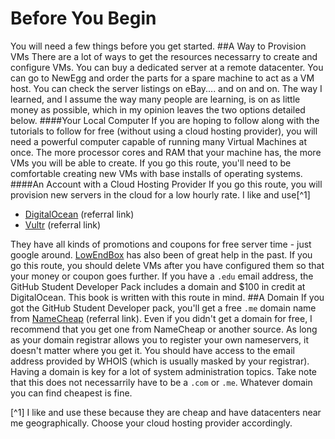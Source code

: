 # Before You Begin
You will need a few things before you get started.
##A Way to Provision VMs
There are a lot of ways to get the resources necessarry to create and configure VMs. You can buy a dedicated server at a remote datacenter. You can go to NewEgg and order the parts for a spare machine to act as a VM host. You can check the server listings on eBay.... and on and on. The way I learned, and I assume the way many people are learning, is on as little money as possible, which in my opinion leaves the two options detailed below.
####Your Local Computer
If you are hoping to follow along with the tutorials to follow for free (without using a cloud hosting provider), you will need a powerful computer capable of running many Virtual Machines at once. The more processor cores and RAM that your machine has, the more VMs you will be able to create. If you go this route, you'll need to be comfortable creating new VMs with base installs of operating systems.
####An Account with a Cloud Hosting Provider
If you go this route, you will provision new servers in the cloud for a low hourly rate. I like and use[^1]
 * [DigitalOcean](https://www.digitalocean.com/?refcode=d51e7458ca49) (referral link)
 * [Vultr](http://www.vultr.com/?ref=6825035) (referral link)


  They have all kinds of promotions and coupons for free server time - just google around. [LowEndBox](http://www.lowendbox.com) has also been of great help in the past. If you go this route, you should delete VMs after you have configured them so that your money or coupon goes further. If you have a `.edu` email address, the GitHub Student Developer Pack includes a domain and $100 in credit at DigitalOcean. This book is written with this route in mind. 
##A Domain
If you got the GitHub Student Developer pack, you'll get a free `.me` domain name from [NameCheap](http://www.namecheap.com/?aff=83584) (referral link). Even if you didn't get a domain for free, I recommend that you get one from NameCheap or another source. As long as your domain registrar allows you to register your own nameservers, it doesn't matter where you get it. You should have access to the email address provided by WHOIS (which is usually masked by your registrar). Having a domain is key for a lot of system administration topics. Take note that this does not necessarrily have to be a `.com` or `.me`. Whatever domain you can find cheapest is fine.

[^1] I like and use these because they are cheap and have datacenters near me geographically. Choose your cloud hosting provider accordingly.
